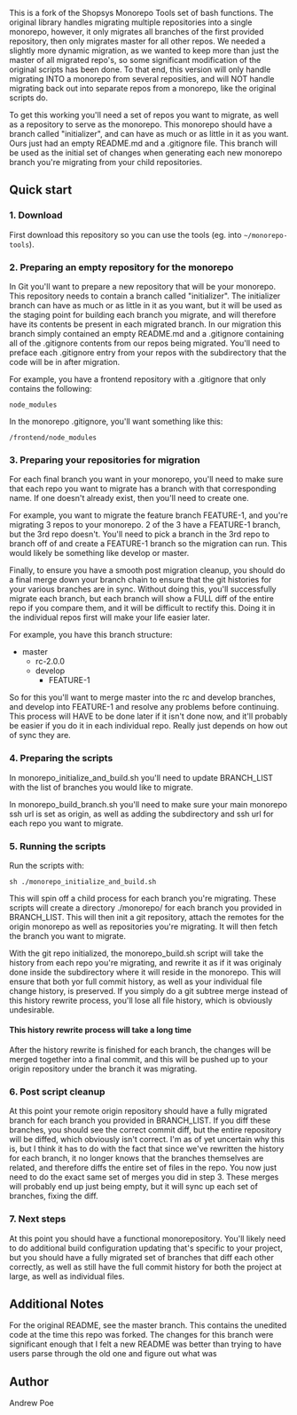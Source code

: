 
This is a fork of the Shopsys Monorepo Tools set of bash functions. The original library handles migrating multiple repositories into a single monorepo, however, it only migrates all branches of the first provided repository, then only migrates master for all other repos. We needed a slightly more dynamic migration, as we wanted to keep more than just the master of all migrated repo's, so some significant modification of the original scripts has been done. To that end, this version will only handle migrating INTO a monorepo from several reposities, and will NOT handle migrating back out into separate repos from a monorepo, like the original scripts do.

To get this working you'll need a set of repos you want to migrate, as well as a repository to serve as the monorepo. This monorepo should have a branch called "initializer", and can have as much or as little in it as you want. Ours just had an empty README.md and a .gitignore file.  This branch will be used as the initial set of changes when generating each new monorepo branch you're migrating from your child repositories. 

## Quick start

### 1. Download

First download this repository so you can use the tools (eg. into `~/monorepo-tools`).

### 2. Preparing an empty repository for the monorepo
In Git you'll want to prepare a new repository that will be your monorepo. This repository needs to contain a branch called "initializer". The initializer branch can have as much or as little in it as you want, but it will be used as the staging point for building each branch you migrate, and will therefore have its contents be present in each migrated branch. In our migration this branch simply contained an empty README.md and a .gitignore containing all of the .gitignore contents from our repos being migrated. You'll need to preface each .gitignore entry from your repos with the subdirectory that the code will be in after migration.

For example, you have a frontend repository with a .gitignore that only contains the following:
```
node_modules
```

In the monorepo .gitignore, you'll want something like this:
```
/frontend/node_modules
```

### 3. Preparing your repositories for migration
For each final branch you want in your monorepo, you'll need to make sure that each repo you want to migrate has a branch with that corresponding name. If one doesn't already exist, then you'll need to create one.

For example, you want to migrate the feature branch FEATURE-1, and you're migrating 3 repos to your monorepo. 2 of the 3 have a FEATURE-1 branch, but the 3rd repo doesn't. You'll need to pick a branch in the 3rd repo to branch off of and create a FEATURE-1 branch so the migration can run. This would likely be something like develop or master.

Finally, to ensure you have a smooth post migration cleanup, you should do a final merge down your branch chain to ensure that the git histories for your various branches are in sync. Without doing this, you'll successfully migrate each branch, but each branch will show a FULL diff of the entire repo if you compare them, and it will be difficult to rectify this. Doing it in the individual repos first will make your life easier later.

For example, you have this branch structure:
* master
    * rc-2.0.0
    * develop
        * FEATURE-1

So for this you'll want to merge master into the rc and develop branches, and develop into FEATURE-1 and resolve any problems before continuing. This process will HAVE to be done later if it isn't done now, and it'll probably be easier if you do it in each individual repo. Really just depends on how out of sync they are.

### 4. Preparing the scripts
In monorepo_initialize_and_build.sh you'll need to update BRANCH_LIST with the list of branches you would like to migrate.

In monorepo_build_branch.sh you'll need to make sure your main monorepo ssh url is set as origin, as well as adding the subdirectory and ssh url for each repo you want to migrate.

### 5. Running the scripts
Run the scripts with:
```
sh ./monorepo_initialize_and_build.sh
```
This will spin off a child process for each branch you're migrating. These scripts will create a directory ./monorepo/<branch> for each branch you provided in BRANCH_LIST. This will then init a git repository, attach the remotes for the origin monorepo as well as repositories you're migrating. It will then fetch the branch you want to migrate.

With the git repo initialized, the monorepo_build.sh script will take the history from each repo you're migrating, and rewrite it as if it was originaly done inside the subdirectory where it will reside in the monorepo. This will ensure that both yor full commit history, as well as your individual file change history, is preserved. If you simply do a git subtree merge instead of this history rewrite process, you'll lose all file history, which is obviously undesirable.

#### This history rewrite process will take a long time

After the history rewrite is finished for each branch, the changes will be merged together into a final commit, and this will be pushed up to your origin repository under the branch it was migrating.

### 6. Post script cleanup
At this point your remote origin repository should have a fully migrated branch for each branch you provided in BRANCH_LIST. If you diff these branches, you should see the correct commit diff, but the entire repository will be diffed, which obviously isn't correct. I'm as of yet uncertain why this is, but I think it has to do with the fact that since we've rewritten the history for each branch, it no longer knows that the branches themselves are related, and therefore diffs the entire set of files in the repo. You now just need to do the exact same set of merges you did in step 3. These merges will probably end up just being empty, but it will sync up each set of branches, fixing the diff.

### 7. Next steps
At this point you should have a functional monorepository. You'll likely need to do additional build configuration updating that's specific to your project, but you should have a fully migrated set of branches that diff each other correctly, as well as still have the full commit history for both the project at large, as well as individual files.

## Additional Notes
For the original README, see the master branch. This contains the unedited code at the time this repo was forked. The changes for this branch were significant enough that I felt a new README was better than trying to have users parse through the old one and figure out what was 

## Author
Andrew Poe
